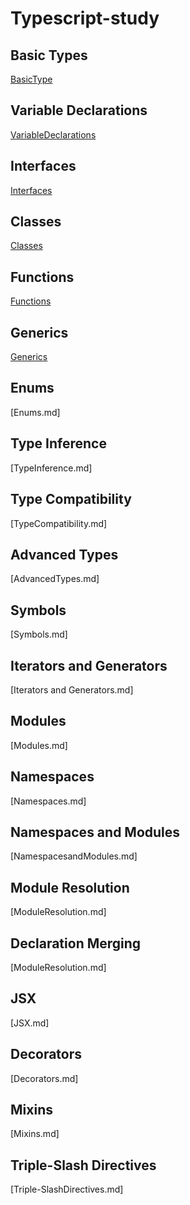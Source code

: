 # Typescript-study

## Basic Types
[BasicType](https://github.com/hyungheo/typescript-study/edit/master/BasicType.md)
## Variable Declarations
[VariableDeclarations](https://github.com/hyungheo/typescript-study/edit/master/VariableDeclarations.md)
## Interfaces
[Interfaces](https://github.com/hyungheo/typescript-study/edit/master/Interfaces.md)
## Classes
[Classes](https://github.com/hyungheo/typescript-study/edit/master/Classes.md)
## Functions
[Functions](https://github.com/hyungheo/typescript-study/edit/master/Functions.md)
## Generics
[Generics](https://github.com/hyungheo/typescript-study/edit/master/Generics.md)
## Enums
[Enums.md]
## Type Inference
[TypeInference.md]
## Type Compatibility
[TypeCompatibility.md]
## Advanced Types
[AdvancedTypes.md]
## Symbols
[Symbols.md]
## Iterators and Generators
[Iterators and Generators.md]
## Modules
[Modules.md]
## Namespaces
[Namespaces.md]
## Namespaces and Modules
[NamespacesandModules.md]
## Module Resolution
[ModuleResolution.md]
## Declaration Merging
[ModuleResolution.md]
## JSX
[JSX.md]
## Decorators
[Decorators.md]
## Mixins
[Mixins.md]
## Triple-Slash Directives
[Triple-SlashDirectives.md]
